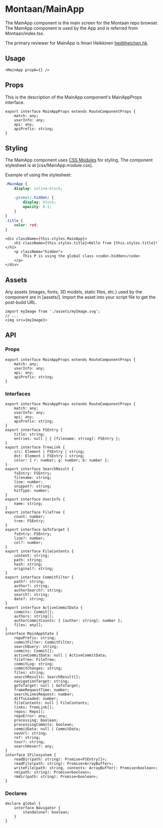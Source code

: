 # Montaan/MainApp

The MainApp component is the main screen for the Montaan repo browser.
The MainApp component is used by the App and is referred from Montaan/index.tsx.

The primary reviewer for MainApp is Ilmari Heikkinen <hei@heichen.hk>.

## Usage

```tsx
<MainApp propA={} />
```

## Props

This is the description of the MainApp component's MainAppProps interface.

```tsx
export interface MainAppProps extends RouteComponentProps {
	match: any;
	userInfo: any;
	api: any;
	apiPrefix: string;
}
```

## Styling

The MainApp component uses [CSS Modules](https://github.com/css-modules/css-modules) for styling. The component stylesheet is at [css/MainApp.module.css].

Example of using the stylesheet:

```css
.MainApp {
	display: inline-block;

	:global(.hidden) {
		display: block;
		opacity: 0.1;
	}
}
.title {
	color: red;
}
```

```tsx
<div className={this.styles.MainApp}>
	<h1 className={this.styles.title}>Hello from {this.styles.title}!</h1>
	<p className="hidden">
		This P is using the global class <code>.hidden</code>
	</p>
</div>
```

## Assets

Any assets (images, fonts, 3D models, static files, etc.) used by the component are in [assets/]. Import the asset into your script file to get the post-build URL.

```tsx
import myImage from './assets/myImage.svg';
// ...
<img src={myImage}>
```

## API

### Props

```tsx
export interface MainAppProps extends RouteComponentProps {
	match: any;
	userInfo: any;
	api: any;
	apiPrefix: string;
}
```

### Interfaces

```tsx
export interface MainAppProps extends RouteComponentProps {
	match: any;
	userInfo: any;
	api: any;
	apiPrefix: string;
}
export interface FSEntry {
	title: string;
	entries: null | { [filename: string]: FSEntry };
}
export interface TreeLink {
	src: Element | FSEntry | string;
	dst: Element | FSEntry | string;
	color: { r: number; g: number; b: number };
}
export interface SearchResult {
	fsEntry: FSEntry;
	filename: string;
	line: number;
	snippet?: string;
	hitType: number;
}
export interface UserInfo {
	name: string;
}
export interface FileTree {
	count: number;
	tree: FSEntry;
}
export interface GoToTarget {
	fsEntry: FSEntry;
	line?: number;
	col?: number;
}
export interface FileContents {
	content: string;
	path: string;
	hash: string;
	original?: string;
}
export interface CommitFilter {
	path?: string;
	author?: string;
	authorSearch?: string;
	search?: string;
	date?: string;
}
export interface ActiveCommitData {
	commits: Commit[];
	authors: string[];
	authorCommitCounts: { [author: string]: number };
	files: any[];
}
interface MainAppState {
	repoPrefix: string;
	commitFilter: CommitFilter;
	searchQuery: string;
	commits: Commit[];
	activeCommitData: null | ActiveCommitData;
	fileTree: FileTree;
	commitLog: string;
	commitChanges: string;
	files: string;
	searchResults: SearchResult[];
	navigationTarget: string;
	goToTarget: null | GoToTarget;
	frameRequestTime: number;
	searchLinesRequest: number;
	diffsLoaded: number;
	fileContents: null | FileContents;
	links: TreeLink[];
	repos: Repo[];
	repoError: any;
	processing: boolean;
	processingCommits: boolean;
	commitData: null | CommitData;
	navUrl: string;
	ref: string;
	tour?: string;
	searchHover?: any;
}
interface IFilesystem {
	readDir(path: string): Promise<FSEntry[]>;
	readFile(path: string): Promise<ArrayBuffer>;
	writeFile(path: string, contents: ArrayBuffer): Promise<boolean>;
	rm(path: string): Promise<boolean>;
	rmdir(path: string): Promise<boolean>;
}
```

### Declares

```tsx
declare global {
	interface Navigator {
		standalone?: boolean;
	}
}
```
